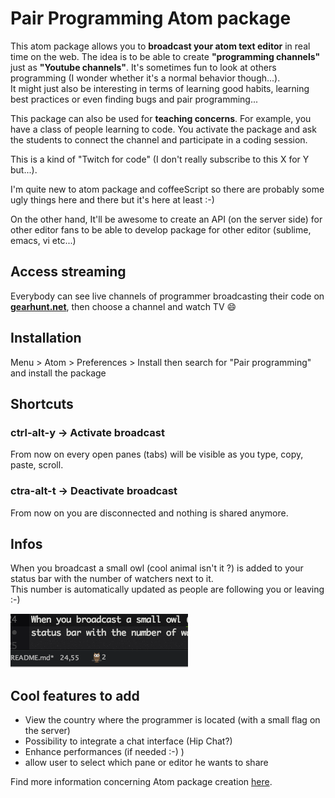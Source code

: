 # Pair Programming Atom package

This atom package allows you to **broadcast your atom text editor** in real time on the web.
The idea is to be able to create **"programming channels"** just as **"Youtube channels"**. It's sometimes fun to look at others programming (I wonder whether it's a normal behavior though...). <br/>
It might just also be interesting in terms of learning good habits, learning best practices or even finding bugs and pair programming...<br/>

This package can also be used for **teaching concerns**. For example, you have a class of people learning to code. You activate the package and ask the students to connect the channel and participate in a coding session.

This is a kind of "Twitch for code" (I don't really subscribe to this X for Y but...).

I'm quite new to atom package and coffeeScript so there are probably some ugly things here and there but it's here at least :-)

On the other hand, It'll be awesome to create an API (on the server side) for other editor fans to be able to develop package for other editor (sublime, emacs, vi etc...)

## Access streaming
Everybody can see live channels of programmer broadcasting their code on **[gearhunt.net][gearhunt]**, then choose a channel and watch TV 😄

## Installation
Menu > Atom > Preferences > Install then search for "Pair programming" and install the package

## Shortcuts

### ctrl-alt-y -> Activate broadcast

From now on every open panes (tabs) will be visible as you type, copy, paste, scroll.

### ctra-alt-t -> Deactivate broadcast

From now on you are disconnected and nothing is shared anymore.

## Infos

When you broadcast a small owl (cool animal isn't it ?) is added to your status bar with the number of watchers next to it.<br/> This number is automatically updated as people are following you or leaving :-)

![Owl](https://github.com/PierreVannier/pair-programming/blob/master/owl.png?raw=true "The owl is watching you")

## Cool features to add
- View the country where the programmer is located (with a small flag on the server)<br/>
- Possibility to integrate a chat interface (Hip Chat?)<br/>
- Enhance performances (if needed :-) )
- allow user to select which pane or editor he wants to share




Find more information concerning Atom package creation [here][atom-doc].

[npm]: https://www.npmjs.org/package/generator-atom-package
[atom-doc]: https://atom.io/docs/latest/creating-a-package "Official documentation"
[gearhunt]: https://gearhunt.net
